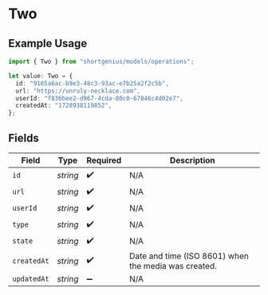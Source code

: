 # Two

## Example Usage

```typescript
import { Two } from "shortgenius/models/operations";

let value: Two = {
  id: "9165a6ac-b9e3-48c3-93ac-e7b25a2f2c5b",
  url: "https://unruly-necklace.com",
  userId: "f836bee2-d967-4cda-80c0-67846c4d02e7",
  createdAt: "1728938119852",
};
```

## Fields

| Field                                                | Type                                                 | Required                                             | Description                                          |
| ---------------------------------------------------- | ---------------------------------------------------- | ---------------------------------------------------- | ---------------------------------------------------- |
| `id`                                                 | *string*                                             | :heavy_check_mark:                                   | N/A                                                  |
| `url`                                                | *string*                                             | :heavy_check_mark:                                   | N/A                                                  |
| `userId`                                             | *string*                                             | :heavy_check_mark:                                   | N/A                                                  |
| `type`                                               | *string*                                             | :heavy_check_mark:                                   | N/A                                                  |
| `state`                                              | *string*                                             | :heavy_check_mark:                                   | N/A                                                  |
| `createdAt`                                          | *string*                                             | :heavy_check_mark:                                   | Date and time (ISO 8601) when the media was created. |
| `updatedAt`                                          | *string*                                             | :heavy_minus_sign:                                   | N/A                                                  |